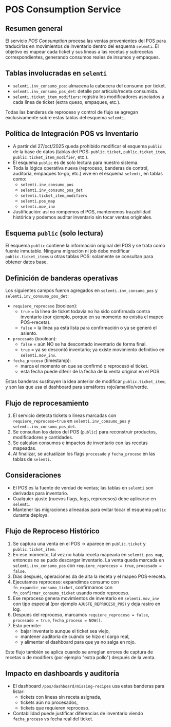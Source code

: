 # POS Consumption Service

## Resumen general
El servicio *POS Consumption* procesa las ventas provenientes del POS para traducirlas en movimientos de inventario dentro del esquema `selemti`. El objetivo es mapear cada ticket y sus líneas a las recetas y subrecetas correspondientes, generando consumos reales de insumos y empaques.

## Tablas involucradas en `selemti`
- `selemti.inv_consumo_pos`: almacena la cabecera del consumo por ticket.
- `selemti.inv_consumo_pos_det`: detalle por artículo/receta consumida.
- `selemti.ticket_item_modifiers`: registra los modificadores asociados a cada línea de ticket (extra queso, empaques, etc.).

Todas las banderas de reproceso y control de flujo se agregan exclusivamente sobre estas tablas del esquema `selemti`.

## Política de Integración POS vs Inventario
- A partir del 27/oct/2025 queda prohibido modificar el esquema `public` de la base de datos (tablas del POS: `public.ticket`, `public.ticket_item`, `public.ticket_item_modifier`, etc.).
- El esquema `public` es de solo lectura para nuestro sistema.
- Toda la lógica operativa nueva (reproceso, banderas de control, auditoría, empaques to-go, etc.) vive en el esquema `selemti`, en tablas como:
  - `selemti.inv_consumo_pos`
  - `selemti.inv_consumo_pos_det`
  - `selemti.ticket_item_modifiers`
  - `selemti.pos_map`
  - `selemti.mov_inv`
- Justificación: así no rompemos el POS, mantenemos trazabilidad histórica y podemos auditar inventario sin tocar ventas originales.

## Esquema `public` (solo lectura)
El esquema `public` contiene la información original del POS y se trata como fuente inmutable. Ninguna migración ni job debe modificar `public.ticket_items` u otras tablas POS: solamente se consultan para obtener datos base.

## Definición de banderas operativas
Los siguientes campos fueron agregados en `selemti.inv_consumo_pos` y `selemti.inv_consumo_pos_det`:

- `requiere_reproceso` (boolean):
  - `true`  = la línea de ticket todavía no ha sido confirmada contra inventario (por ejemplo, porque en su momento no existía el mapeo POS→receta).
  - `false` = la línea ya está lista para confirmación o ya se generó el asiento.
- `procesado` (boolean):
  - `false` = aún NO se ha descontado inventario de forma final.
  - `true`  = ya se descontó inventario; ya existe movimiento definitivo en `selemti.mov_inv`.
- `fecha_proceso` (timestamp):
  - marca el momento en que se confirmó o reprocesó el ticket.
  - esta fecha puede diferir de la fecha de la venta original en el POS.

Estas banderas sustituyen la idea anterior de modificar `public.ticket_item`, y son las que usa el dashboard para semáforos rojo/amarillo/verde.

## Flujo de reprocesamiento
1. El servicio detecta tickets o líneas marcadas con `requiere_reproceso=true` en `selemti.inv_consumo_pos` y `selemti.inv_consumo_pos_det`.
2. Se consultan los datos del POS (`public`) para reconstruir productos, modificadores y cantidades.
3. Se calculan consumos e impactos de inventario con las recetas mapeadas.
4. Al finalizar, se actualizan los flags `procesado` y `fecha_proceso` en las tablas de `selemti`.

## Consideraciones
- El POS es la fuente de verdad de ventas; las tablas en `selemti` son derivadas para inventario.
- Cualquier ajuste (nuevos flags, logs, reprocesos) debe aplicarse en `selemti`.
- Mantener las migraciones alineadas para evitar tocar el esquema `public` durante deploys.

## Flujo de Reproceso Histórico
1. Se captura una venta en el POS → aparece en `public.ticket` y `public.ticket_item`.
2. En ese momento, tal vez no había receta mapeada en `selemti.pos_map`, entonces no se pudo descargar inventario. La venta queda marcada en `selemti.inv_consumo_pos` con `requiere_reproceso = true`, `procesado = false`.
3. Días después, operaciones da de alta la receta y el mapeo POS→receta.
4. Ejecutamos reproceso: expandimos consumo con `fn_expandir_consumo_ticket`, confirmamos con `fn_confirmar_consumo_ticket` usando modo reproceso.
5. Ese reproceso genera movimientos de inventario en `selemti.mov_inv` con tipo especial (por ejemplo `AJUSTE_REPROCESO_POS`) y deja rastro en log.
6. Después del reproceso, marcamos `requiere_reproceso = false`, `procesado = true`, `fecha_proceso = NOW()`.
7. Esto permite:
   - bajar inventario aunque el ticket sea viejo,
   - mantener auditoría de cuándo se hizo el cargo real,
   - y alimentar el dashboard para que ya no salga en rojo.

Este flujo también se aplica cuando se arreglan errores de captura de recetas o de modifiers (por ejemplo "extra pollo") después de la venta.

## Impacto en dashboards y auditoría
- El dashboard `/pos/dashboard/missing-recipes` usa estas banderas para listar:
  - tickets con líneas sin receta asignada,
  - tickets aún no procesados,
  - tickets que requieren reproceso.
- Contabilidad puede justificar diferencias de inventario viendo `fecha_proceso` vs fecha real del ticket.

